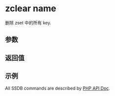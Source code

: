 # zclear name

删除 zset 中的所有 key.

## 参数

## 返回值

## 示例

All SSDB commands are described by [PHP API Doc](https://ssdb.io/docs/php/).
